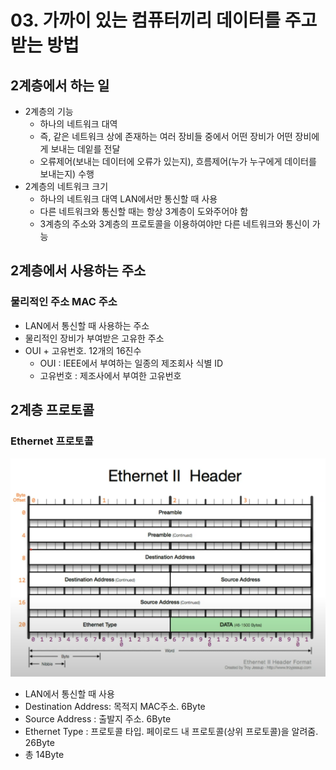 # 03. 가까이 있는 컴퓨터끼리 데이터를 주고받는 방법
## 2계층에서 하는 일
- 2계층의 기능
  - 하나의 네트워크 대역
  - 즉, 같은 네트워크 상에 존재하는 여러 장비들 중에서 어떤 장비가 어떤 장비에게 보내는 데잍를 전달
  - 오류제어(보내는 데이터에 오류가 있는지), 흐름제어(누가 누구에게 데이터를 보내는지) 수행
- 2계층의 네트워크 크기
  - 하나의 네트워크 대역 LAN에서만 통신할 때 사용
  - 다른 네트워크와 통신할 때는 항상 3계층이 도와주어야 함
  - 3계층의 주소와 3계층의 프로토콜을 이용하여야만 다른 네트워크와 통신이 가능
## 2계층에서 사용하는 주소
### 물리적인 주소 MAC 주소
- LAN에서 통신할 때 사용하는 주소
- 물리적인 장비가 부여받은 고유한 주소
- OUI + 고유번호. 12개의 16진수
  - OUI : IEEE에서 부여하는 일종의 제조회사 식별 ID
  - 고유번호 : 제조사에서 부여한 고유번호
## 2계층 프로토콜
### Ethernet 프로토콜
![img.png](img.png)

- LAN에서 통신할 때 사용
- Destination Address: 목적지 MAC주소. 6Byte
- Source Address : 출발지 주소. 6Byte
- Ethernet Type : 프로토콜 타입. 페이로드 내 프로토콜(상위 프로토콜)을 알려줌. 26Byte
- 총 14Byte
